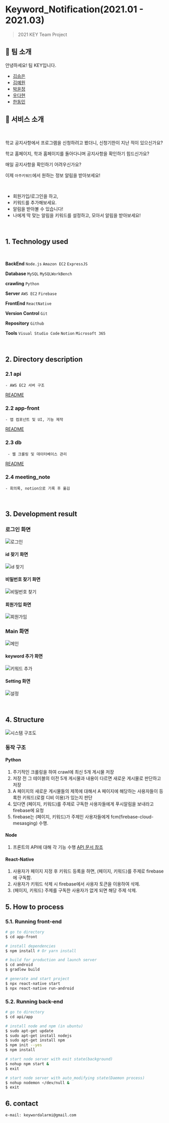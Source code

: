 # Keyword_Notification(2021.01 - 2021.03)
> 2021 KEY Team Project

## 🏡 팀 소개

안녕하세요! 팀 KEY입니다.

- [김승은](https://github.com/julie0005)
- [김예원](https://github.com/yeye921)
- [박윤정](https://github.com/pyj127)
- [우다현](https://github.com/defwdahyun0)
- [한동민](https://github.com/handevmin)

## 🔑 **서비스 소개**

<br/>

학교 공지사항에서 프로그램을 신청하려고 봤더니, 신청기한이 지난 적이 있으신가요?

학교 홈페이지, 학과 홈페이지를 돌아다니며 공지사항을 확인하기 힘드신가요?

매일 공지사항을 확인하기 어려우신가요?

이제 `아주키워드`에서 원하는 정보 알림을 받아보세요!

<br/>

- 회원가입/로그인을 하고,
- 키워드를 추가해보세요.
- 알림을 받아볼 수 있습니다!
- 나에게 딱 맞는 알림을 키워드를 설정하고, 모아서 알림을 받아보세요!

<br/>

## 1. Technology used
 
<br/>

**BackEnd** `Node.js` `Amazon EC2` `ExpressJS`

**Database** `MySQL` `MySQLWorkBench`

**crawling** `Python`

**Server** `AWS EC2` `Firebase`

**FrontEnd** `ReactNative`

**Version Control** `Git`

**Repository** `Github`

**Tools** `Visual Studio Code` `Notion` `Microsoft 365`

<br/>

## 2. Directory description
### 2.1 api
    - AWS EC2 서버 구조
[README](https://github.com/julie0005/Keyword_Notification/blob/master/api/README.md)

### 2.2 app-front
    - 앱 컴포넌트 및 UI, 기능 제작
[README](https://github.com/julie0005/Keyword_Notification/blob/master/app-front/README.md)

### 2.3 db
     - 웹 크롤링 및 데이터베이스 관리
[README](https://github.com/julie0005/Keyword_Notification/blob/master/db/README.md)

### 2.4 meeting_note
    - 회의록, notion으로 기록 후 옮김

<br/>

## 3. Development result

### 로그인 화면
![로그인](./images/login.jpg)

#### id 찾기 화면
![id 찾기]()
#### 비밀번호 찾기 화면
![비밀번호 찾기]()
#### 회원가입 화면
![회원가임]()

### Main 화면
![메인](./images/portal.jpg)

#### keyword 추가 화면
![키워드 추가](./images/addkeyword.jpg)
#### Setting 화면
![설정]()

<br/>

## 4. Structure

![시스템 구조도](./images/structure.png)

### 동작 구조

#### Python

1. 주기적인 크롤링을 하여 crawl에 최신 5개 게시물 저장
2. 저장 전 그 테이블의 이전 5개 게시물과 내용이 다르면 새로운 게시물로 판단하고 저장
3. A 페이지의 새로운 게시물들의 제목에 대해서 A 페이지에 해당하는 사용자들이 등록한 키워드(로컬 디비 이용)가 있는지 판단
4. 있다면 (페이지, 키워드)를 주제로 구독한 사용자들에게 푸시알림을 보내라고 firebase에 요청
5. firebase는 (페이지, 키워드)가 주제인 사용자들에게 fcm(firebase-cloud-mesasging) 수행.

#### Node

1. 프론트의 API에 대해 각 기능 수행 [API 문서 참조](https://github.com/julie0005/Keyword_Notification/blob/master/api/README.md)

#### React-Native

1. 사용자가 페이지 지정 후 키워드 등록을 하면, (페이지, 키워드)를 주제로 firebase에 구독함.
2. 사용자가 키워드 삭제 시 firebase에서 사용자 토큰을 이용하여 삭제.
3. (페이지, 키워드) 주제를 구독한 사용자가 없게 되면 해당 주제 삭제.

## 5. How to process

### 5.1. Running front-end

``` bash
# go to directory
$ cd app-front

# install dependencies
$ npm install # Or yarn install

# build for production and launch server
$ cd android
$ gradlew build

# generate and start project
$ npx react-native start
$ npx react-native run-android

```
### 5.2. Running back-end

``` bash
# go to directory
$ cd api/app

# install node and npm (in ubuntu)
$ sudo apt-get update 
$ sudo apt-get install nodejs
$ sudo apt-get install npm
$ npm init --yes
$ npm install

# start node server with exit state(background)    
$ nohup npm start &
$ exit

# start node server with auto_modifying state(Daemon process)
$ nohup nodemon </dev/null &
$ exit
```
## 6. contact
    e-mail: keywordalarmi@gmail.com
